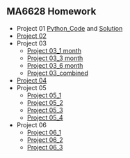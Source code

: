 ## MA6628 Homework

* Project 01 [Python_Code](https://github.com/shichaochhk/MA6628-Homework/blob/master/Prime%20number.py) and
             [Solution](https://github.com/shichaochhk/MA6628-Homework/blob/master/Solution)
* [Project 02](https://github.com/shichaochhk/MA6628-Homework/blob/master/Project%202.ipynb)
* Project 03
  * [Project 03_1 month](https://github.com/shichaochhk/MA6628-Homework/blob/master/Project%2005_1.ipynb)
  * [Project 03_3 month](https://github.com/shichaochhk/MA6628-Homework/blob/master/Project%2005_2.ipynb)
  * [Project 03_6 month](https://github.com/shichaochhk/MA6628-Homework/blob/master/Project%2005_3.ipynb)
  * [Project 03_combined](https://github.com/shichaochhk/MA6628-Homework/blob/master/Project%2005_4.ipynb)
* [Project 04](https://github.com/shichaochhk/MA6628-Homework/blob/master/Project%204.ipynb)
* Project 05
  * [Project 05_1](https://github.com/shichaochhk/MA6628-Homework/blob/master/Project%2005_1.ipynb)
  * [Project 05_2](https://github.com/shichaochhk/MA6628-Homework/blob/master/Project%2005_2.ipynb)
  * [Project 05_3](https://github.com/shichaochhk/MA6628-Homework/blob/master/Project%2005_3.ipynb)
  * [Project 05_4](https://github.com/shichaochhk/MA6628-Homework/blob/master/Project%2005_4.ipynb)
* Project 06
  * [Project 06_1](https://github.com/shichaochhk/MA6628-Homework/blob/master/Project%2006-1.ipynb)
  * [Project 06_2](https://github.com/shichaochhk/MA6628-Homework/blob/master/Project%2006-2.ipynb)
  * [Project 06_3](https://github.com/shichaochhk/MA6628-Homework/blob/master/Project%2006-3.ipynb)

